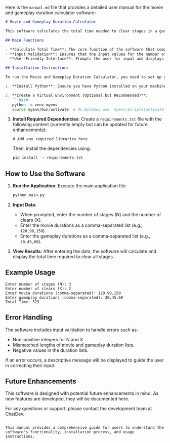 Here is the `manual.md` file that provides a detailed user manual for the movie and gameplay duration calculator software:

```markdown
# Movie and Gameplay Duration Calculator

This software calculates the total time needed to clear stages in a game, taking into account both movie durations and gameplay durations.

## Main Functions

- **Calculate Total Time**: The core function of the software that computes the total time required to clear all stages based on user input.
- **Input Validation**: Ensures that the input values for the number of stages, number of clears, and durations are valid and non-negative.
- **User-Friendly Interface**: Prompts the user for input and displays the total time in a clear format.

## Installation Instructions

To run the Movie and Gameplay Duration Calculator, you need to set up your Python environment and install the required dependencies. Follow these steps:

1. **Install Python**: Ensure you have Python installed on your machine. You can download it from [python.org](https://www.python.org/downloads/).

2. **Create a Virtual Environment (Optional but Recommended)**:
   ```bash
   python -m venv myenv
   source myenv/bin/activate  # On Windows use `myenv\Scripts\activate`
   ```

3. **Install Required Dependencies**:
   Create a `requirements.txt` file with the following content (currently empty but can be updated for future enhancements):
   ```
   # Add any required libraries here
   ```

   Then, install the dependencies using:
   ```bash
   pip install -r requirements.txt
   ```

## How to Use the Software

1. **Run the Application**:
   Execute the main application file:
   ```bash
   python main.py
   ```

2. **Input Data**:
   - When prompted, enter the number of stages (N) and the number of clears (X).
   - Enter the movie durations as a comma-separated list (e.g., `120,90,150`).
   - Enter the gameplay durations as a comma-separated list (e.g., `30,45,60`).

3. **View Results**:
   After entering the data, the software will calculate and display the total time required to clear all stages.

## Example Usage

```
Enter number of stages (N): 3
Enter number of clears (X): 2
Enter movie durations (comma-separated): 120,90,150
Enter gameplay durations (comma-separated): 30,45,60
Total Time: 525
```

## Error Handling

The software includes input validation to handle errors such as:
- Non-positive integers for N and X.
- Mismatched lengths of movie and gameplay duration lists.
- Negative values in the duration lists.

If an error occurs, a descriptive message will be displayed to guide the user in correcting their input.

## Future Enhancements

This software is designed with potential future enhancements in mind. As new features are developed, they will be documented here.

For any questions or support, please contact the development team at ChatDev.

```

This manual provides a comprehensive guide for users to understand the software's functionality, installation process, and usage instructions.